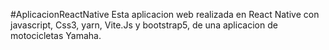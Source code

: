 #AplicacionReactNative
Esta aplicacion web realizada en React Native con javascript, Css3, yarn, Vite.Js y bootstrap5, de una aplicacion de motocicletas Yamaha.
